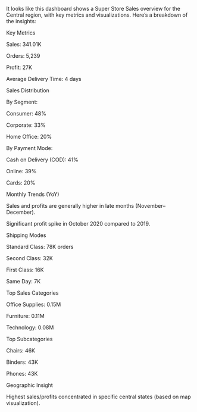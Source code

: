 It looks like this dashboard shows a Super Store Sales overview for the Central region, with key metrics and visualizations. Here’s a breakdown of the insights:

Key Metrics

Sales: 341.01K

Orders: 5,239

Profit: 27K

Average Delivery Time: 4 days

Sales Distribution

By Segment:

Consumer: 48%

Corporate: 33%

Home Office: 20%

By Payment Mode:

Cash on Delivery (COD): 41%

Online: 39%

Cards: 20%

Monthly Trends (YoY)

Sales and profits are generally higher in late months (November–December).

Significant profit spike in October 2020 compared to 2019.

Shipping Modes

Standard Class: 78K orders

Second Class: 32K

First Class: 16K

Same Day: 7K

Top Sales Categories

Office Supplies: 0.15M

Furniture: 0.11M

Technology: 0.08M

Top Subcategories

Chairs: 46K

Binders: 43K

Phones: 43K

Geographic Insight

Highest sales/profits concentrated in specific central states (based on map visualization).
